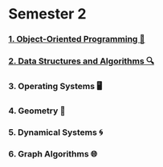# Semester 2
### [1. Object-Oriented Programming 🤖]()
### [2. Data Structures and Algorithms 🔍]()
### 3. Operating Systems 🖥️
### 4. Geometry 🔢
### 5. Dynamical Systems 🌀
### 6. Graph Algorithms 🌐
